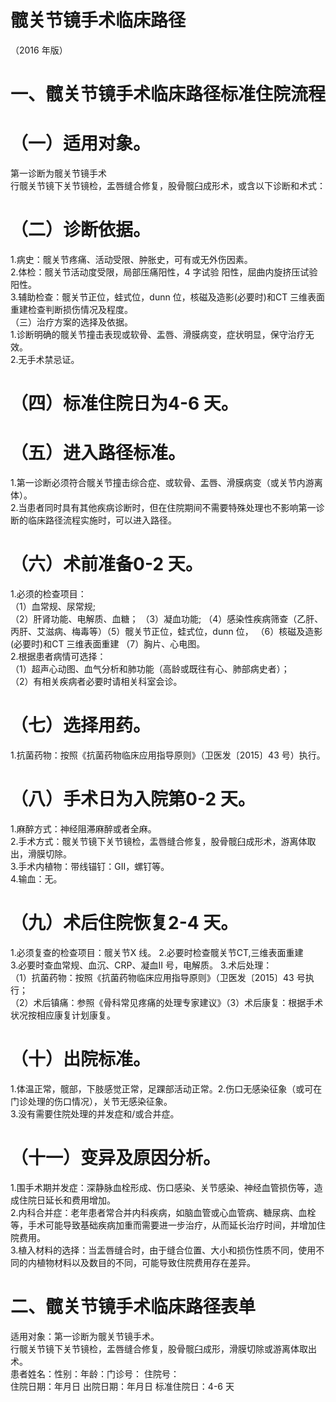 # 髋关节镜手术临床路径  
（2016 年版）  
# 一、髋关节镜手术临床路径标准住院流程  
# （一）适用对象。  
第一诊断为髋关节镜手术  
行髋关节镜下关节镜检，盂唇缝合修复，股骨髋臼成形术，或含以下诊断和术式：  
# （二）诊断依据。  
1.病史：髋关节疼痛、活动受限、肿胀史，可有或无外伤因素。  
2.体检：髋关节活动度受限，局部压痛阳性，4 字试验 阳性，屈曲内旋挤压试验阳性。  
3.辅助检查：髋关节正位，蛙式位，dunn 位，核磁及造影(必要时)和CT 三维表面重建检查判断损伤情况及程度。  
（三）治疗方案的选择及依据。  
1.诊断明确的髋关节撞击表现或软骨、盂唇、滑膜病变，症状明显，保守治疗无效。  
2.无手术禁忌证。  
# （四）标准住院日为4-6 天。  
# （五）进入路径标准。  
1.第一诊断必须符合髋关节撞击综合症、或软骨、盂唇、滑膜病变（或关节内游离体）。  
2.当患者同时具有其他疾病诊断时，但在住院期间不需要特殊处理也不影响第一诊断的临床路径流程实施时，可以进入路径。  
# （六）术前准备0-2 天。  
1.必须的检查项目：  
（1）血常规、尿常规;  
（2）肝肾功能、电解质、血糖； （3）凝血功能; （4）感染性疾病筛查（乙肝、丙肝、艾滋病、梅毒等）（5）髋关节正位，蛙式位，dunn 位， （6）核磁及造影(必要时)和CT 三维表面重建 （7）胸片、心电图。  
2.根据患者病情可选择：  
（1）超声心动图、血气分析和肺功能（高龄或既往有心、肺部病史者）；  
（2）有相关疾病者必要时请相关科室会诊。  
# （七）选择用药。  
1.抗菌药物：按照《抗菌药物临床应用指导原则》（卫医发〔2015〕43 号）执行。  
# （八）手术日为入院第0-2 天。  
1.麻醉方式：神经阻滞麻醉或者全麻。  
2.手术方式：髋关节镜下关节镜检，盂唇缝合修复，股骨髋臼成形术，游离体取出，滑膜切除。  
3.手术内植物：带线锚钉：GII，螺钉等。  
4.输血：无。  
# （九）术后住院恢复2-4 天。  
1.必须复查的检查项目：髋关节X 线。 2.必要时检查髋关节CT,三维表面重建  
3.必要时查血常规、血沉、CRP、凝血II 号，电解质。 3.术后处理：  
（1）抗菌药物：按照《抗菌药物临床应用指导原则》（卫医发〔2015〕43 号执行；  
（2）术后镇痛：参照《骨科常见疼痛的处理专家建议》（3）术后康复：根据手术状况按相应康复计划康复。  
# （十）出院标准。  
1.体温正常，髋部，下肢感觉正常，足踝部活动正常。2.伤口无感染征象（或可在门诊处理的伤口情况），关节无感染征象。  
3.没有需要住院处理的并发症和/或合并症。  
# （十一）变异及原因分析。  
1.围手术期并发症：深静脉血栓形成、伤口感染、关节感染、神经血管损伤等，造成住院日延长和费用增加。  
2.内科合并症：老年患者常合并内科疾病，如脑血管或心血管病、糖尿病、血栓等，手术可能导致基础疾病加重而需要进一步治疗，从而延长治疗时间，并增加住院费用。  
3.植入材料的选择：当盂唇缝合时，由于缝合位置、大小和损伤性质不同，使用不同的内植物材料以及数目的不同，可能导致住院费用存在差异。  
# 二、髋关节镜手术临床路径表单  
适用对象：第一诊断为髋关节镜手术。  
行髋关节镜下关节镜检，盂唇缝合修复，股骨髋臼成形，滑膜切除或游离体取出术。  
患者姓名：性别：年龄：门诊号： 住院号：  
住院日期：年月日    出院日期：年月日   标准住院日：4-6 天  
